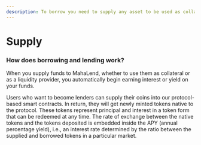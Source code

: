 ```yaml
---
description: To borrow you need to supply any asset to be used as collateral.
---
```


# Supply

### How does borrowing and lending work?

When you supply funds to MahaLend, whether to use them as collateral or as a liquidity provider, you automatically begin earning interest or yield on your funds.

Users who want to become lenders can supply their coins into our protocol-based smart contracts. In return, they will get newly minted tokens native to the protocol. These tokens represent principal and interest in a token form that can be redeemed at any time. The rate of exchange between the native tokens and the tokens deposited is embedded inside the APY (annual percentage yield), i.e., an interest rate determined by the ratio between the supplied and borrowed tokens in a particular market.
